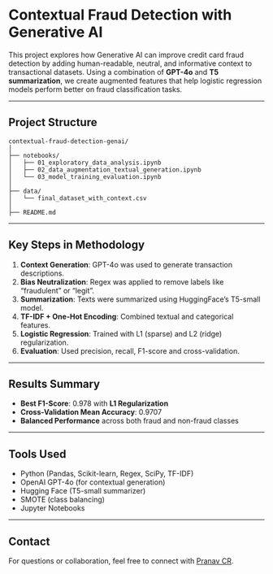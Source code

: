 #  Contextual Fraud Detection with Generative AI

This project explores how Generative AI can improve credit card fraud detection by adding human-readable, neutral, and informative context to transactional datasets. Using a combination of **GPT-4o** and **T5 summarization**, we create augmented features that help logistic regression models perform better on fraud classification tasks.

---

##  Project Structure
```
contextual-fraud-detection-genai/
│
├── notebooks/
│   ├── 01_exploratory_data_analysis.ipynb
│   ├── 02_data_augmentation_textual_generation.ipynb
│   └── 03_model_training_evaluation.ipynb
│
├── data/
│   └── final_dataset_with_context.csv
│
├── README.md
```
---

##  Key Steps in Methodology

1. **Context Generation**: GPT-4o was used to generate transaction descriptions.
2. **Bias Neutralization**: Regex was applied to remove labels like “fraudulent” or “legit”.
3. **Summarization**: Texts were summarized using HuggingFace’s T5-small model.
4. **TF-IDF + One-Hot Encoding**: Combined textual and categorical features.
5. **Logistic Regression**: Trained with L1 (sparse) and L2 (ridge) regularization.
6. **Evaluation**: Used precision, recall, F1-score and cross-validation.

---

##  Results Summary

- **Best F1-Score**: 0.978 with **L1 Regularization**
- **Cross-Validation Mean Accuracy**: 0.9707
- **Balanced Performance** across both fraud and non-fraud classes

---

##  Tools Used

- Python (Pandas, Scikit-learn, Regex, SciPy, TF-IDF)
- OpenAI GPT-4o (for contextual generation)
- Hugging Face (T5-small summarizer)
- SMOTE (class balancing)
- Jupyter Notebooks

---


## Contact

For questions or collaboration, feel free to connect with [Pranav CR](https://github.com/PranavCR01).
